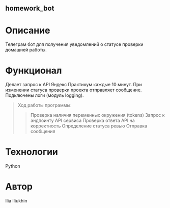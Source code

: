 ## homework_bot
# Описание 
Телеграм бот для получения уведомлений о статусе проверки домашней работы. 
# Функционал
Делает запрос к API Яндекс Практикум каждые 10 минут. При изменении статуса проверки проекта отправляет сообщение. Подключены логи (модуль logging). 
> Ход работы программы: 
> > Проверка наличия переменных окружения (tokens)
> > Запрос к эндпоинту API сервиса
> > Проверка ответа API на корректность
> > Определение статуса ревью
> > Отправка сообщения 
# Технологии 
Python
# Автор 
Ilia Iliukhin

